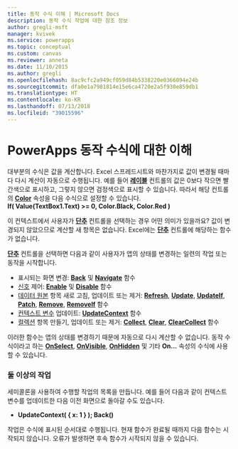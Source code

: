 ```yaml
---
title: 동작 수식 이해 | Microsoft Docs
description: 동작 수식 작업에 대한 참조 정보
author: gregli-msft
manager: kvivek
ms.service: powerapps
ms.topic: conceptual
ms.custom: canvas
ms.reviewer: anneta
ms.date: 11/10/2015
ms.author: gregli
ms.openlocfilehash: 8ac9cfc2a949cf059d84b5338220e0366094e24b
ms.sourcegitcommit: dfa0e1a7981814e15e6ca4720e2a5f930e859db1
ms.translationtype: HT
ms.contentlocale: ko-KR
ms.lasthandoff: 07/13/2018
ms.locfileid: "39015596"
---
```

# <a name="understand-behavior-formulas-in-powerapps"></a>PowerApps 동작 수식에 대한 이해

대부분의 수식은 값을 계산합니다.  Excel 스프레드시트와 마찬가지로 값이 변경될 때마다 다시 계산이 자동으로 수행됩니다.  예를 들어 **[레이블](controls/control-text-box.md)** 컨트롤의 값은 0보다 작으면 빨간색으로 표시하고, 그렇지 않으면 검정색으로 표시할 수 있습니다. 따라서 해당 컨트롤의 **[Color](controls/properties-color-border.md)** 속성을 다음 수식으로 설정할 수 있습니다.
<br>**If( Value(TextBox1.Text) >= 0, Color.Black, Color.Red )**

이 컨텍스트에서 사용자가 **[단추](controls/control-button.md)** 컨트롤을 선택하는 경우 어떤 의미가 있을까요?  값이 변경되지 않았으므로 계산할 새 항목은 없습니다. Excel에는 **[단추](controls/control-button.md)** 컨트롤에 해당하는 함수가 없습니다.  

**[단추](controls/control-button.md)** 컨트롤을 선택하면 다음과 같이 사용자가 앱의 상태를 변경하는 일련의 작업 또는 동작을 시작합니다.

* 표시되는 화면 변경: **[Back](functions/function-navigate.md)** 및 **[Navigate](functions/function-navigate.md)** 함수
* [신호](functions/signals.md) 제어: **[Enable](functions/function-enable-disable.md)** 및 **[Disable](functions/function-enable-disable.md)** 함수
* [데이터 원본](working-with-data-sources.md) 항목 새로 고침, 업데이트 또는 제거: **[Refresh](functions/function-refresh.md)**, **[Update](functions/function-update-updateif.md)**, **[UpdateIf](functions/function-update-updateif.md)**, **[Patch](functions/function-patch.md)**, **[Remove](functions/function-remove-removeif.md)**, **[RemoveIf](functions/function-remove-removeif.md)** 함수
* [컨텍스트 변수](working-with-variables.md#create-a-context-variable) 업데이트: **[UpdateContext](functions/function-updatecontext.md)** 함수
* [컬렉션](working-with-data-sources.md#collections) 항목 만들기, 업데이트 또는 제거: **[Collect](functions/function-clear-collect-clearcollect.md)**, **[Clear](functions/function-clear-collect-clearcollect.md)**, **[ClearCollect](functions/function-clear-collect-clearcollect.md)** 함수

이러한 함수는 앱의 상태를 변경하기 때문에 자동으로 다시 계산할 수 없습니다. 동작 수식이라고 하는 **[OnSelect](controls/properties-core.md)**, **[OnVisible](controls/control-screen.md)**, **[OnHidden](controls/control-screen.md)** 및 기타 **On...** 속성의 수식에 사용할 수 있습니다.

### <a name="more-than-one-action"></a>둘 이상의 작업
세미콜론을 사용하여 수행할 작업의 목록을 만듭니다. 예를 들어 다음과 같이 컨텍스트 변수를 업데이트한 다음 이전 화면으로 돌아갈 수도 있습니다.

* **UpdateContext( { x: 1 } ); Back()**

작업은 수식에 표시된 순서대로 수행됩니다.  현재 함수가 완료될 때까지 다음 함수는 시작되지 않습니다. 오류가 발생하면 후속 함수가 시작되지 않을 수 있습니다.

